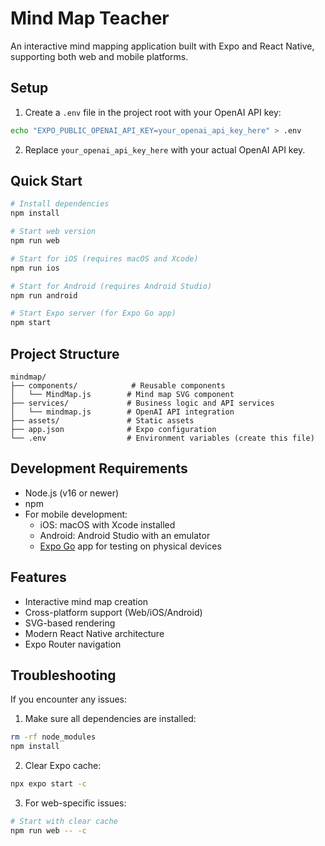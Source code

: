 # Mind Map Teacher

An interactive mind mapping application built with Expo and React Native, supporting both web and mobile platforms.

## Setup

1. Create a `.env` file in the project root with your OpenAI API key:
```bash
echo "EXPO_PUBLIC_OPENAI_API_KEY=your_openai_api_key_here" > .env
```

2. Replace `your_openai_api_key_here` with your actual OpenAI API key.

## Quick Start

```bash
# Install dependencies
npm install

# Start web version
npm run web

# Start for iOS (requires macOS and Xcode)
npm run ios

# Start for Android (requires Android Studio)
npm run android

# Start Expo server (for Expo Go app)
npm start
```

## Project Structure

```
mindmap/
├── components/            # Reusable components
│   └── MindMap.js        # Mind map SVG component
├── services/             # Business logic and API services
│   └── mindmap.js        # OpenAI API integration
├── assets/               # Static assets
├── app.json              # Expo configuration
└── .env                  # Environment variables (create this file)
```

## Development Requirements

- Node.js (v16 or newer)
- npm
- For mobile development:
  - iOS: macOS with Xcode installed
  - Android: Android Studio with an emulator
  - [Expo Go](https://expo.dev/client) app for testing on physical devices

## Features

- Interactive mind map creation
- Cross-platform support (Web/iOS/Android)
- SVG-based rendering
- Modern React Native architecture
- Expo Router navigation

## Troubleshooting

If you encounter any issues:

1. Make sure all dependencies are installed:
```bash
rm -rf node_modules
npm install
```

2. Clear Expo cache:
```bash
npx expo start -c
```

3. For web-specific issues:
```bash
# Start with clear cache
npm run web -- -c
```